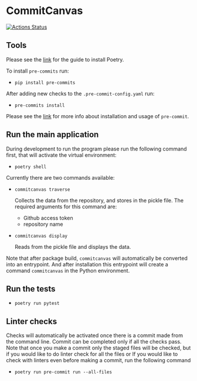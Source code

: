 # CommitCanvas

[![Actions Status](https://github.com/CommittedTeam/CommitCanvas/workflows/build/badge.svg)](https://github.com/CommittedTeam/CommitCanvas/actions)

## Tools

Please see the [link](https://python-poetry.org/docs/) for the guide to install Poetry.

To install `pre-commits` run:

- `pip install pre-commits`

After adding new checks to the `.pre-commit-config.yaml` run:

- `pre-commits install`

Please see the [link](https://pre-commit.com/) for more info about installation and usage of `pre-commit`.

## Run the main application

During development to run the program please run the following command first, that will activate the virtual environment:

- `poetry shell`

Currently there are two commands available:

- `commitcanvas traverse`

  Collects the data from the repository, and stores in the pickle file.
  The required arguments for this command are:

  - Github access token
  - repository name

- `commitcanvas display`

  Reads from the pickle file and displays the data.


Note that after package build, `commitcanvas` will automatically be converted into an entrypoint.
And after installation this entrypoint will create a command `commitcanvas` in the Python
environment.

## Run the tests

- `poetry run pytest`

## Linter checks

Checks will automatically be activated once there is a commit made from the command line.
Commit can be completed only if all the checks pass. Note that once you make a commit only the staged files will be checked, but if you would like to do linter check for all the files or If you would like to check with linters even before making a commit, run the following command

- `poetry run pre-commit run --all-files`
